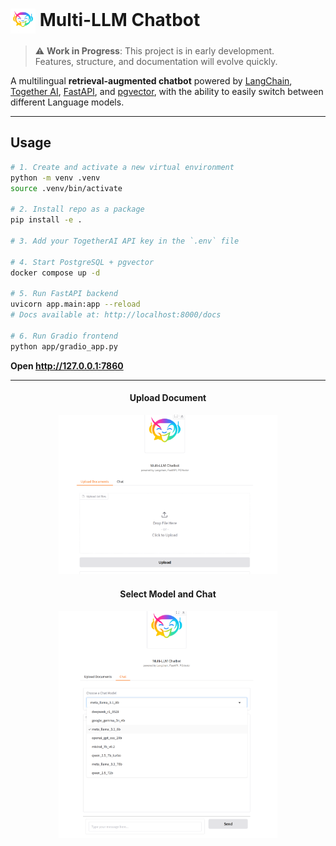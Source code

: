 # <img src="assets/logo.png" width="40" style="vertical-align: middle;"/> Multi-LLM Chatbot

> ⚠️ **Work in Progress**: This project is in early development.  
> Features, structure, and documentation will evolve quickly.

A multilingual **retrieval-augmented chatbot** powered by [LangChain](https://github.com/langchain-ai/langchain), [Together AI](https://github.com/togethercomputer/together-python), [FastAPI](https://fastapi.tiangolo.com/), and [pgvector](https://github.com/pgvector/pgvector), with the ability to easily switch between different Language models.


---

## Usage

```bash
# 1. Create and activate a new virtual environment
python -m venv .venv
source .venv/bin/activate

# 2. Install repo as a package
pip install -e .

# 3. Add your TogetherAI API key in the `.env` file

# 4. Start PostgreSQL + pgvector
docker compose up -d

# 5. Run FastAPI backend
uvicorn app.main:app --reload
# Docs available at: http://localhost:8000/docs

# 6. Run Gradio frontend
python app/gradio_app.py
```
**Open http://127.0.0.1:7860**

---
<h4 style="text-align: center;">Upload Document</h4>
<p style="text-align: center;">
  <img src="assets/demo_document_v0.2.0.png" alt="Upload Document Demo" width="350" />
</p>

<h4 style="text-align: center;">Select Model and Chat</h4>
<p style="text-align: center;">
  <img src="assets/demo_chat_v0.2.0.png" alt="Model Selection Demo" width="350" />
</p>


